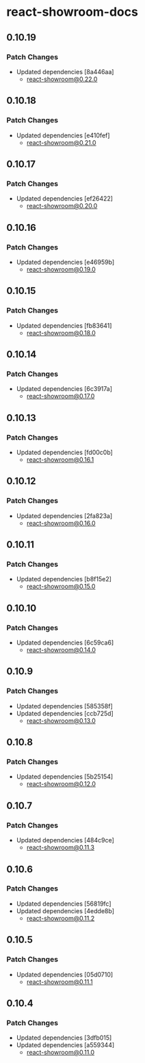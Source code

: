 # react-showroom-docs

## 0.10.19

### Patch Changes

- Updated dependencies [8a446aa]
  - react-showroom@0.22.0

## 0.10.18

### Patch Changes

- Updated dependencies [e410fef]
  - react-showroom@0.21.0

## 0.10.17

### Patch Changes

- Updated dependencies [ef26422]
  - react-showroom@0.20.0

## 0.10.16

### Patch Changes

- Updated dependencies [e46959b]
  - react-showroom@0.19.0

## 0.10.15

### Patch Changes

- Updated dependencies [fb83641]
  - react-showroom@0.18.0

## 0.10.14

### Patch Changes

- Updated dependencies [6c3917a]
  - react-showroom@0.17.0

## 0.10.13

### Patch Changes

- Updated dependencies [fd00c0b]
  - react-showroom@0.16.1

## 0.10.12

### Patch Changes

- Updated dependencies [2fa823a]
  - react-showroom@0.16.0

## 0.10.11

### Patch Changes

- Updated dependencies [b8f15e2]
  - react-showroom@0.15.0

## 0.10.10

### Patch Changes

- Updated dependencies [6c59ca6]
  - react-showroom@0.14.0

## 0.10.9

### Patch Changes

- Updated dependencies [585358f]
- Updated dependencies [ccb725d]
  - react-showroom@0.13.0

## 0.10.8

### Patch Changes

- Updated dependencies [5b25154]
  - react-showroom@0.12.0

## 0.10.7

### Patch Changes

- Updated dependencies [484c9ce]
  - react-showroom@0.11.3

## 0.10.6

### Patch Changes

- Updated dependencies [56819fc]
- Updated dependencies [4edde8b]
  - react-showroom@0.11.2

## 0.10.5

### Patch Changes

- Updated dependencies [05d0710]
  - react-showroom@0.11.1

## 0.10.4

### Patch Changes

- Updated dependencies [3dfb015]
- Updated dependencies [a559344]
  - react-showroom@0.11.0
